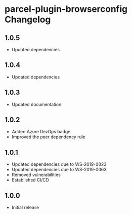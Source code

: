 # parcel-plugin-browserconfig Changelog

## 1.0.5

- Updated dependencies

## 1.0.4

- Updated dependencies

## 1.0.3

- Updated documentation

## 1.0.2

- Added Azure DevOps badge
- Improved the peer dependency rule

## 1.0.1

- Updated dependencies due to WS-2019-0023
- Updated dependencies due to WS-2019-0063
- Removed vulnerabilities
- Established CI/CD

## 1.0.0

- Initial release
